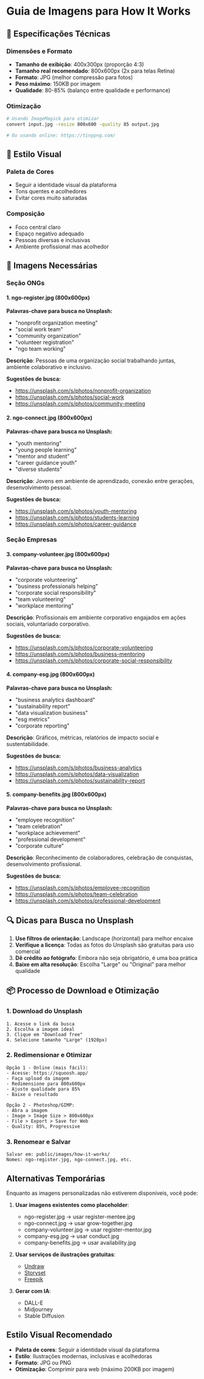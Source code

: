 # Guia de Imagens para How It Works

## 📐 Especificações Técnicas

### Dimensões e Formato
- **Tamanho de exibição**: 400x300px (proporção 4:3)
- **Tamanho real recomendado**: 800x600px (2x para telas Retina)
- **Formato**: JPG (melhor compressão para fotos)
- **Peso máximo**: 150KB por imagem
- **Qualidade**: 80-85% (balanço entre qualidade e performance)

### Otimização
```bash
# Usando ImageMagick para otimizar
convert input.jpg -resize 800x600 -quality 85 output.jpg

# Ou usando online: https://tinypng.com/
```

## 🎨 Estilo Visual

### Paleta de Cores
- Seguir a identidade visual da plataforma
- Tons quentes e acolhedores
- Evitar cores muito saturadas

### Composição
- Foco central claro
- Espaço negativo adequado
- Pessoas diversas e inclusivas
- Ambiente profissional mas acolhedor

## 📸 Imagens Necessárias

### Seção ONGs

#### 1. ngo-register.jpg (800x600px)
**Palavras-chave para busca no Unsplash:**
- "nonprofit organization meeting"
- "social work team"
- "community organization"
- "volunteer registration"
- "ngo team working"

**Descrição**: Pessoas de uma organização social trabalhando juntas, ambiente colaborativo e inclusivo.

**Sugestões de busca:**
- https://unsplash.com/s/photos/nonprofit-organization
- https://unsplash.com/s/photos/social-work
- https://unsplash.com/s/photos/community-meeting

#### 2. ngo-connect.jpg (800x600px)
**Palavras-chave para busca no Unsplash:**
- "youth mentoring"
- "young people learning"
- "mentor and student"
- "career guidance youth"
- "diverse students"

**Descrição**: Jovens em ambiente de aprendizado, conexão entre gerações, desenvolvimento pessoal.

**Sugestões de busca:**
- https://unsplash.com/s/photos/youth-mentoring
- https://unsplash.com/s/photos/students-learning
- https://unsplash.com/s/photos/career-guidance

### Seção Empresas

#### 3. company-volunteer.jpg (800x600px)
**Palavras-chave para busca no Unsplash:**
- "corporate volunteering"
- "business professionals helping"
- "corporate social responsibility"
- "team volunteering"
- "workplace mentoring"

**Descrição**: Profissionais em ambiente corporativo engajados em ações sociais, voluntariado corporativo.

**Sugestões de busca:**
- https://unsplash.com/s/photos/corporate-volunteering
- https://unsplash.com/s/photos/business-mentoring
- https://unsplash.com/s/photos/corporate-social-responsibility

#### 4. company-esg.jpg (800x600px)
**Palavras-chave para busca no Unsplash:**
- "business analytics dashboard"
- "sustainability report"
- "data visualization business"
- "esg metrics"
- "corporate reporting"

**Descrição**: Gráficos, métricas, relatórios de impacto social e sustentabilidade.

**Sugestões de busca:**
- https://unsplash.com/s/photos/business-analytics
- https://unsplash.com/s/photos/data-visualization
- https://unsplash.com/s/photos/sustainability-report

#### 5. company-benefits.jpg (800x600px)
**Palavras-chave para busca no Unsplash:**
- "employee recognition"
- "team celebration"
- "workplace achievement"
- "professional development"
- "corporate culture"

**Descrição**: Reconhecimento de colaboradores, celebração de conquistas, desenvolvimento profissional.

**Sugestões de busca:**
- https://unsplash.com/s/photos/employee-recognition
- https://unsplash.com/s/photos/team-celebration
- https://unsplash.com/s/photos/professional-development

## 🔍 Dicas para Busca no Unsplash

1. **Use filtros de orientação**: Landscape (horizontal) para melhor encaixe
2. **Verifique a licença**: Todas as fotos do Unsplash são gratuitas para uso comercial
3. **Dê crédito ao fotógrafo**: Embora não seja obrigatório, é uma boa prática
4. **Baixe em alta resolução**: Escolha "Large" ou "Original" para melhor qualidade

## 📦 Processo de Download e Otimização

### 1. Download do Unsplash
```
1. Acesse o link da busca
2. Escolha a imagem ideal
3. Clique em "Download free"
4. Selecione tamanho "Large" (1920px)
```

### 2. Redimensionar e Otimizar
```
Opção 1 - Online (mais fácil):
- Acesse: https://squoosh.app/
- Faça upload da imagem
- Redimensione para 800x600px
- Ajuste qualidade para 85%
- Baixe o resultado

Opção 2 - Photoshop/GIMP:
- Abra a imagem
- Image > Image Size > 800x600px
- File > Export > Save for Web
- Quality: 85%, Progressive
```

### 3. Renomear e Salvar
```
Salvar em: public/images/how-it-works/
Nomes: ngo-register.jpg, ngo-connect.jpg, etc.
```

## Alternativas Temporárias

Enquanto as imagens personalizadas não estiverem disponíveis, você pode:

1. **Usar imagens existentes como placeholder**:
   - ngo-register.jpg → usar register-mentee.jpg
   - ngo-connect.jpg → usar grow-together.jpg
   - company-volunteer.jpg → usar register-mentor.jpg
   - company-esg.jpg → usar conduct.jpg
   - company-benefits.jpg → usar availability.jpg

2. **Usar serviços de ilustrações gratuitas**:
   - [Undraw](https://undraw.co/)
   - [Storyset](https://storyset.com/)
   - [Freepik](https://www.freepik.com/)

3. **Gerar com IA**:
   - DALL-E
   - Midjourney
   - Stable Diffusion

## Estilo Visual Recomendado

- **Paleta de cores**: Seguir a identidade visual da plataforma
- **Estilo**: Ilustrações modernas, inclusivas e acolhedoras
- **Formato**: JPG ou PNG
- **Otimização**: Comprimir para web (máximo 200KB por imagem)
